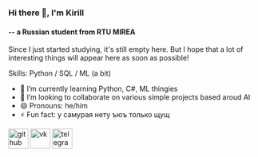 ### Hi there 👋, I'm Kirill
#### -- a Russian student from RTU MIREA

Since I just started studying, it's still empty here. But I hope that a lot of interesting things will appear here as soon as possible!

Skills: Python / SQL / ML (a bit)

- 🌱 I’m currently learning Python, C#, ML thingies 
- 👯 I’m looking to collaborate on various simple projects based aroud AI 
- 😄 Pronouns: he/him 
- ⚡ Fun fact: у самурая нету ъюъ только щущ


[<img src='https://cdn.jsdelivr.net/npm/simple-icons@3.0.1/icons/github.svg' alt='github' height='40'>](https://github.com/chaberis)  [<img src='https://cdn.jsdelivr.net/npm/simple-icons@3.0.1/icons/vk.svg' alt='vk' height='40'>](https://vk.com/chaberis)  [<img src='https://cdn.jsdelivr.net/npm/simple-icons@3.0.1/icons/telegram.svg' alt='telegram' height='40'>](https://t.me/chsberis)  
